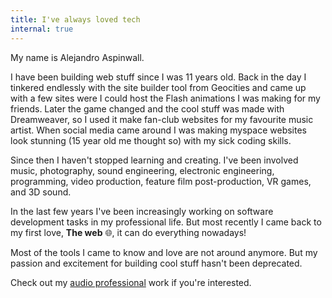 ```yaml
---
title: I've always loved tech
internal: true
---
```

My name is Alejandro Aspinwall.

I have been building web stuff since I was 11 years old. Back in the day I tinkered endlessly with the site builder tool from Geocities and came up with a few sites were I could host the Flash animations I was making for my friends. Later the game changed and the cool stuff was made with Dreamweaver, so I used it make fan-club websites for my favourite music artist. When social media came around I was making myspace websites look stunning (15 year old me thought so) with my sick coding skills. 

Since then I haven't stopped learning and creating. I've been involved music, photography, sound engineering, electronic engineering, programming, video production, feature film post-production, VR games, and 3D sound.

In the last few years I've been increasingly working on software development tasks in my professional life. But most recently I came back to my first love, **The web** 🌐, it can do everything nowadays!

Most of the tools I came to know and love are not around anymore. But my passion and excitement for building cool stuff hasn't been deprecated. 

Check out my [audio professional](https://alejandroaspinwall.com/) work if you're interested.